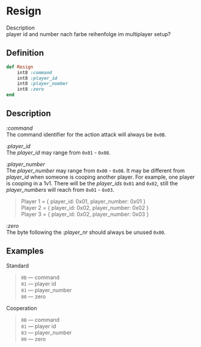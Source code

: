 # Resign

Description  
player id and number nach farbe reihenfolge im multiplayer setup?

## Definition

```ruby
def Resign
	int8 :command 
	int8 :player_id
	int8 :player_number
	int8 :zero
end
```

## Description

*:command*  
The command identifier for the action attack will always be `0x0B`.

*:player_id*  
The *player_id* may range from `0x01` - `0x08`.

*:player_number*  
The *player_number* may range from `0x00` - `0x08`.
It may be different from *player_id* when someone is cooping another player. For example, one player is cooping in a 1v1. There will be the *player_ids* `0x01` and `0x02`, still the *player_numbers* will reach from `0x01` - `0x03`.

> Player 1 = { player_id: 0x01, player_number: 0x01 }  
> Player 2 = { player_id: 0x02, player_number: 0x02 }  
> Player 3 = { player_id: 0x02, player_number: 0x03 }  

*:zero*  
The byte following the *:player_nr* should always be unused `0x00`.

## Examples

Standard

>`0B` &mdash; command  
>`01` &mdash; player id  
>`01` &mdash; player_number  
>`00` &mdash; zero

Cooperation

>`0B` &mdash; command  
>`01` &mdash; player id  
>`03` &mdash; player_number  
>`00` &mdash; zero  
